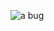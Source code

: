 
![a bug](https://repository-images.githubusercontent.com/632621341/7431c3bb-f925-4483-bfe1-5a2ff3beb67a)
